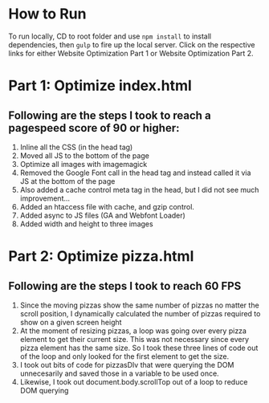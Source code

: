 # How to Run

To run locally, CD to root folder and use `npm install` to install dependencies, then `gulp` to fire up the local server. Click on the respective links
for either Website Optimization Part 1 or Website Optimization Part 2.

# Part 1: Optimize index.html

## Following are the steps I took to reach a pagespeed score of 90 or higher:

1. Inline all the CSS (in the head tag)
2. Moved all JS to the bottom of the page
2. Optimize all images with imagemagick
3. Removed the Google Font call in the head tag and instead called it via JS at the bottom of the page
4. Also added a cache control meta tag in the head, but I did not see much improvement...
5. Added an htaccess file with cache, and gzip control.
6. Added async to JS files (GA and Webfont Loader)
7. Added width and height    to three images

# Part 2: Optimize pizza.html

## Following are the steps I took to reach 60 FPS

1. Since the moving pizzas show the same number of pizzas no matter the scroll position, I dynamically 
calculated the number of pizzas required to show on a given screen height
2. At the moment of resizing pizzas, a loop was going over every pizza element to get their current size. This was not necessary since
every pizza element has the same size. So I took these three lines of code out of the loop and only looked for the first element
to get the size.
3. I took out bits of code for pizzasDIv that were querying the DOM unnecesarily and saved those in a variable to be used once.
4. Likewise, I took out document.body.scrollTop out of a loop to reduce DOM querying

